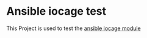 Ansible iocage test
====================
This Project is used to test the 
[ansible iocage module](https://github.com/Corvan/ansible/blob/features/iocage/lib/ansible/modules/system/iocage.py) 